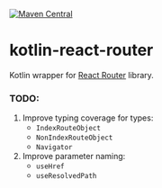[![Maven Central](https://img.shields.io/maven-central/v/org.jetbrains.kotlin-wrappers/kotlin-react-router)](https://mvnrepository.com/artifact/org.jetbrains.kotlin-wrappers/kotlin-react-router)

# kotlin-react-router

Kotlin wrapper for [React Router](https://reactrouter.com/en/main) library.

### TODO:

1) Improve typing coverage for types:
   * `IndexRouteObject`
   * `NonIndexRouteObject`
   * `Navigator`
2) Improve parameter naming:
   * `useHref`
   * `useResolvedPath`
